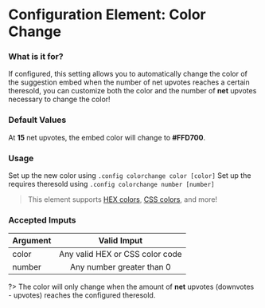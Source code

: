 # Configuration Element: Color Change

### What is it for?
If configured, this setting allows you to automatically change the color of the suggestion embed when the number of net upvotes reaches a certain theresold, you can customize both the color and the number of **net** upvotes necessary to change the color! 

### Default Values
At **15** net upvotes, the embed color will change to **#FFD700**.


### Usage
Set up the new color using `.config colorchange color [color]`
Set up the requires theresold using `.config colorchange number [number]`

> This element supports [HEX colors](https://www.w3schools.com/colors/colors_picker.asp), [CSS colors](https://www.w3schools.com/colors/colors_w3css.asp), and more!

### Accepted Imputs
| Argument              |               Valid Imput             |
|-----------------------|:-------------------------------------:|
| color                 | Any valid HEX or CSS color code       |
| number                | Any number greater than 0             |


?> The color will only change when the amount of **net** upvotes (downvotes - upvotes) reaches the configured theresold.
